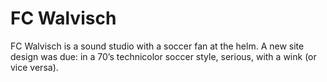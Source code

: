 <!--
  id: 2201
  slug: fc-walvisch
  type: fortpolio
  excerpt: <p>Re-design and creation of the site of one of the foremost Dutch sound studios.</p>
  categories: JavaScript, HTML/CSS, illustration, graphic design, UX
  tags: HTML, CSS, Wordpress, XML, graphic design, ActionScript, illustration, video, UX, concept, Flash
  clients: FC Walvisch
  collaboration: 
  prizes: 
  thumbnail: fcwalvisch.jpg
  image: fcwalvisch.jpg
  images: fcwalvisch.jpg
  inCv: false
  inPortfolio: false
  dateFrom: 2008-05-01
  dateTo: 2008-07-01
-->

# FC Walvisch

<p>FC Walvisch is a sound studio with a soccer fan at the helm. A new site design was due: in a 70&#8217;s technicolor soccer style, serious, with a wink (or vice versa).</p>